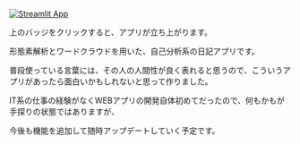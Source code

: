 [![Streamlit App](https://static.streamlit.io/badges/streamlit_badge_black_white.svg)](https://tmym-a-your-words-lab-start-vy5o4k.streamlitapp.com/)

上のバッジをクリックすると、アプリが立ち上がります。

形態素解析とワードクラウドを用いた、自己分析系の日記アプリです。

普段使っている言葉には、その人の人間性が良く表れると思うので、こういうアプリがあったら面白いかもしれないと思って作りました。

IT系の仕事の経験がなくWEBアプリの開発自体初めてだったので、何もかもが手探りの状態ではありますが、

今後も機能を追加して随時アップデートしていく予定です。
